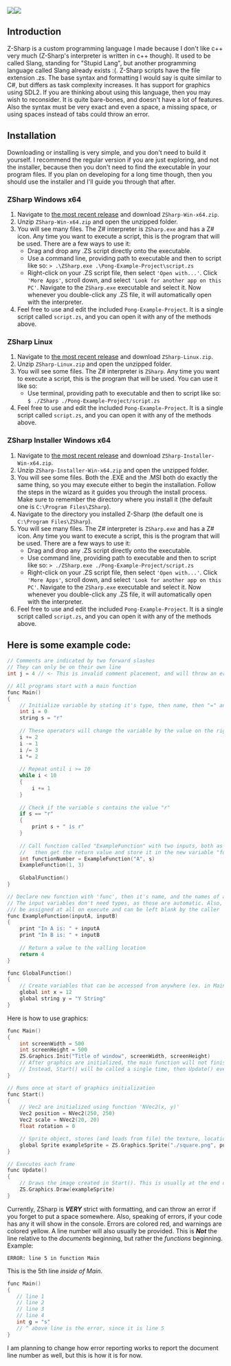 <img src="https://raw.githubusercontent.com/sam-astro/Z-Sharp/master/ExtraResources/ZS-Gem-Icon-Small.png"/><img src="https://raw.githubusercontent.com/sam-astro/Z-Sharp/master/ExtraResources/ZS-Logo-Light-Small.png"/>

## Introduction
Z-Sharp is a custom programming language I made because I don't like c++ very much (Z-Sharp's interpreter is written in c++ though). It used to be called Slang, standing for "Stupid Lang", but another programming language called Slang already exists :(. Z-Sharp scripts have the file extension .zs. The base syntax and formatting I would say is quite similar to C#, but differs as task complexity increases. It has support for graphics using SDL2.
If you are thinking about using this language, then you may wish to reconsider. It is quite bare-bones, and doesn't have a lot of features. Also the syntax must be very exact and even a space, a missing space, or using spaces instead of tabs could throw an error.

## Installation
Downloading or installing is very simple, and you don't need to build it yourself. I recommend the regular version if you are just exploring, and not the installer, because then you don't need to find the executable in your program files. If you plan on developing for a long time though, then you should use the installer and I'll guide you through that after.
### ZSharp Windows x64
1. Navigate to [the most recent release](https://github.com/sam-astro/Z-Sharp/releases) and download `ZSharp-Win-x64.zip`.
2. Unzip `ZSharp-Win-x64.zip` and open the unzipped folder.
3. You will see many files. The Z# interpreter is `ZSharp.exe` and has a Z# icon. Any time you want to execute a script, this is the program that will be used. There are a few ways to use it:
    * Drag and drop any .ZS script directly onto the executable.
    * Use a command line, providing path to executable and then to script like so:
    `> .\ZSharp.exe .\Pong-Example-Project\script.zs`
    * Right-click on your .ZS script file, then select `'Open with...'`. Click `'More Apps'`, scroll down, and select `'Look for another app on this PC'`. Navigate to the `ZSharp.exe` executable and select it. Now whenever you double-click any .ZS file, it will automatically open with the interpreter.
4. Feel free to use and edit the included `Pong-Example-Project`. It is a single script called `script.zs`, and you can open it with any of the methods above.
### ZSharp Linux
1. Navigate to [the most recent release](https://github.com/sam-astro/Z-Sharp/releases) and download `ZSharp-Linux.zip`.
2. Unzip `ZSharp-Linux.zip` and open the unzipped folder.
3. You will see some files. The Z# interpreter is `ZSharp`. Any time you want to execute a script, this is the program that will be used. You can use it like so:
    * Use terminal, providing path to executable and then to script like so:
    `$ ./ZSharp ./Pong-Example-Project/script.zs`
4. Feel free to use and edit the included `Pong-Example-Project`. It is a single script called `script.zs`, and you can open it with any of the methods above.
### ZSharp Installer Windows x64
1. Navigate to [the most recent release](https://github.com/sam-astro/Z-Sharp/releases) and download `ZSharp-Installer-Win-x64.zip`.
2. Unzip `ZSharp-Installer-Win-x64.zip` and open the unzipped folder.
3. You will see some files. Both the .EXE and the .MSI both do exactly the same thing, so you may execute either to begin the installation. Follow the steps in the wizard as it guides you through the install process. Make sure to remember the directory where you install it (the default one is `C:\Program Files\ZSharp`).
3. Navigate to the directory you installed Z-Sharp (the default one is `C:\Program Files\ZSharp`).
4. You will see many files. The Z# interpreter is `ZSharp.exe` and has a Z# icon. Any time you want to execute a script, this is the program that will be used. There are a few ways to use it:
    * Drag and drop any .ZS script directly onto the executable.
    * Use command line, providing path to executable and then to script like so:
    `> ./ZSharp.exe ./Pong-Example-Project/script.zs`
    * Right-click on your .ZS script file, then select `'Open with...'`. Click `'More Apps'`, scroll down, and select `'Look for another app on this PC'`. Navigate to the `ZSharp.exe` executable and select it. Now whenever you double-click any .ZS file, it will automatically open with the interpreter.
5. Feel free to use and edit the included `Pong-Example-Project`. It is a single script called `script.zs`, and you can open it with any of the methods above.

## Here is some example code:
```c++
// Comments are indicated by two forward slashes
// They can only be on their own line
int j = 4 // <- This is invalid comment placement, and will throw an error

// All programs start with a main function
func Main()
{
    // Initialize variable by stating it's type, then name, then "=" and it's value
    int i = 0
    string s = "r"
    
    // These operators will change the variable by the value on the right
    i += 2
    i -= 1
    i /= 3
    i *= 2
    
    // Repeat until i >= 10
    while i < 10
    {
        i += 1
    }
    
    // Check if the variable s contains the value "r"
    if s == "r"
    {
        print s + " is r"
    }
    
    // Call function called "ExampleFunction" with two inputs, both as different types,
    //   then get the return value and store it in the new variable "functionNumber"
    int functionNumber = ExampleFunction("A", s)
    ExampleFunction(1, 3)
    
    GlobalFunction()
}

// Declare new function with 'func', then it's name, and the names of any input variables.
// The input variables don't need types, as those are automatic. Also, they don't need to
/// be assigned at all on execute and can be left blank by the caller
func ExampleFunction(inputA, inputB)
{
    print "In A is: " + inputA
    print "In B is: " + inputB
    
    // Return a value to the valling location
    return 4
}

func GlobalFunction()
{
    // Create variables that can be accessed from anywhere (ex. in Main or ExampleFunction) with the 'global' keyword before type
    global int x = 12
    global string y = "Y String"
}
```
Here is how to use graphics:
```c++
func Main()
{
    int screenWidth = 500
    int screenHeight = 500
    ZS.Graphics.Init("Title of window", screenWidth, screenHeight)
    // After graphics are initialized, the main function will not finish.
    // Instead, Start() will be called a single time, then Update() every frame after that.
}

// Runs once at start of graphics initialization
func Start()
{
    // Vec2 are initialized using function 'NVec2(x, y)'
    Vec2 position = NVec2(250, 250)
    Vec2 scale = NVec2(20, 20)
    float rotation = 0

    // Sprite object, stores (and loads from file) the texture, location, scale, and rotation
    global Sprite exampleSprite = ZS.Graphics.Sprite("./square.png", position, scale, rotation)
}

// Executes each frame
func Update()
{
    // Draws the image created in Start(). This is usually at the end of update.
    ZS.Graphics.Draw(exampleSprite)   
}
```
Currently, ZSharp is ***VERY*** strict with formatting, and can throw an error if you forget to put a space somewhere.
Also, speaking of errors, if your code has any it will show in the console. Errors are colored red, and warnings are colored yellow. A line number will also usually be provided. This is ***Not*** the line relative to the *documents* beginning, but rather the *functions* beginning.
Example:
```
ERROR: line 5 in function Main
```
This is the 5th line *inside of Main*.
```c++
func Main()
{
   // line 1
   // line 2
   // line 3
   // line 4
   int g = "s"
   // ^ above line is the error, since it is line 5
}
```
I am planning to change how error reporting works to report the document line number as well, but this is how it is for now.
